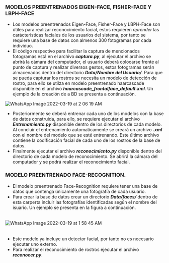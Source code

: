 ### MODELOS PREENTRENADOS EIGEN-FACE, FISHER-FACE Y LBPH-FACE

* Los modelos preentrenados Eigen-Face, Fisher-Face y LBPH-Face son útiles para realizar reconocimiento facial, estos requieren _aprender_ las carácteristicas faciales de los usuarios del sistema, por tanto se requiere una base de datos con almenos 300 fotogramas por cada individuo.
* El código respectivo para facilitar la captura de mencionados fotogramas está en el archivo **_captura.py_**, al ejecutar el archivo se abrirá la cámara del computador, el usuario deberá colocarse frente al punto de captura y realizar diversos gestos, estos fotogramas serán almacenados dentro del directorio **_Data/Nombre del Usuario/_**. Para que se pueda capturar los rostros se necesita un modelo de detección de rostro, para ello se utilza en modelo preentrenado haarcascade disponible en el archivo **_haarcascade_frontalface_default.xml_**. Un ejemplo de la creación de a BD se presenta a continuación.

![WhatsApp Image 2022-03-19 at 2 06 19 AM](https://user-images.githubusercontent.com/46323169/159111369-3bf2fd48-7ad1-4110-a807-8e03c228bd7f.jpeg)

* Posteriormente se deberá entrenar cada uno de los modelos con la base de datos construida, para ello, se requiere ejecutar el archivo **_Entrenamiento.py_** disponible dentro de los directorios de cada modelo. Al concluir el entrenamiento automaticamente se creará un archivo **_.xml_** con el nombre del modelo que se esté entrenando. Este último archivo contiene la codificación facial de cada uno de los rostros de la base de datos.
* Finalmente ejecutar el archivo **_reconocimiento.py_** disponible dentro del directorio de cada modelo de reconocimiento. Se abrirá la cámara del computador y se podrá realizar el reconocimiento facial.

### MODELO PREENTRENADO FACE-RECOGNITION.
* El modelo preentrenado Face-Recognition requiere tener una base de datos que contenga únicamente una fotografía de cada usuario.
* Para crear la base de datos crear un directorio **_Data/faces/_** dentro de esta carperta incluir las fotografías identificadas según el nombre del isuario. Un ejemplo se presenta en la figura a continuación.
######
![WhatsApp Image 2022-03-19 at 1 58 45 AM](https://user-images.githubusercontent.com/46323169/159111125-13c98277-fbac-492c-a591-64080d67f89f.jpeg)
######

* Este modelo ya incluye un detector facial, por tanto no es necesario ejecutar uno externo.
* Para realizar el reconocimiento de rostros ejecutar el archivo **_reconocer.py_**.
